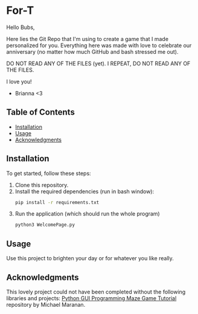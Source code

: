 # For-T
Hello Bubs,

Here lies the Git Repo that I'm using to create a game that I made
personalized for you. Everything here was made with love to 
celebrate our anniversary (no matter how much GitHub and bash 
stressed me out).

DO NOT READ ANY OF THE FILES (yet). I REPEAT, DO NOT READ ANY OF THE FILES.

I love you!

- Brianna <3

## Table of Contents

- [Installation](#installation)
- [Usage](#usage)
- [Acknowledgments](#acknowledgments)

## Installation

To get started, follow these steps:

1. Clone this repository.
2. Install the required dependencies (run in bash window):
   ```bash
   pip install -r requirements.txt

3. Run the application (which should run the whole program)
   ```bash
   python3 WelcomePage.py

## Usage

Use this project to brighten your day or for whatever you like really.

## Acknowledgments

This lovely project could not have been completed without the following libraries and projects:
[Python GUI Programming Maze Game Tutorial](https://github.com/x4nth055/pythoncode-tutorials/tree/master/gui-programming/maze-game) repository by Michael Maranan.




